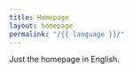 ```yaml
---
title: Homepage
layout: homepage
permalink: "/{{ language }}/"
---
```


Just the homepage in English.
